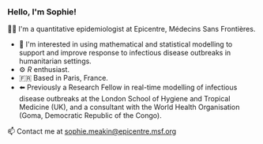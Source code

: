 ### Hello, I'm Sophie!

👩‍💻 I'm a quantitative epidemiologist at Epicentre, Médecins Sans Frontières.

* 🌟 I'm interested in using mathematical and statistical modelling to support and improve response to infectious disease outbreaks in humanitarian settings.
* ⚙️ *R* enthusiast.
* 🇫🇷 Based in Paris, France.
* ⬅️ Previously a Research Fellow in real-time modelling of infectious disease outbreaks at the London School of Hygiene and Tropical Medicine (UK), and a consultant with the World Health Organisation (Goma, Democratic Republic of the Congo).

📫 Contact me at sophie.meakin@epicentre.msf.org

<!--
**sophiemeakin/sophiemeakin** is a ✨ _special_ ✨ repository because its `README.md` (this file) appears on your GitHub profile.

Here are some ideas to get you started:

- 🔭 I’m currently working on ...
- 🌱 I’m currently learning ...
- 👯 I’m looking to collaborate on ...
- 🤔 I’m looking for help with ...
- 💬 Ask me about ...
- 📫 How to reach me: ...
- 😄 Pronouns: ...
- ⚡ Fun fact: ...
-->
